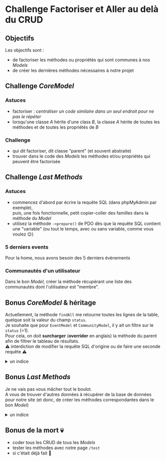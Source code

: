# Challenge Factoriser et Aller au delà du CRUD

## Objectifs

Les objectifs sont :

- de factoriser les méthodes ou propriétés qui sont communes à nos _Models_
- de créer les dernières méthodes nécessaires à notre projet

## Challenge _CoreModel_

### Astuces

- factoriser : _centraliser un code similaire dans un seul endroit pour ne pas le répéter_
- lorsqu'une classe _A_ hérite d'une class _B_, la classe _A_ hérite de toutes les méthodes et de toutes les propriétés de _B_

### Challenge

- qui dit factoriser, dit classe "parent" (et souvent abstraite)
- trouver dans le code des _Models_ les méthodes et/ou propriétés qui peuvent être factorisée

## Challenge _Last Methods_

### Astuces

- commencez d'abord par écrire la requête SQL (dans phpMyAdmin par exemple),  
  puis, une fois fonctionnelle, petit copier-coller des familles dans la méthode du _Model_
- utilisez la méthode `->prepare()` de PDO dès que la requête SQL contient une "variable"
  (ou tout le temps, avec ou sans variable, comme vous voulez :wink:)

### 5 derniers events

Pour la home, nous avons besoin des 5 derniers évènements

### Communautés d'un utilisateur

Dans le bon _Model_, créer la méthode récupérant une liste des communautés dont l'utilisateur est "membre".

## Bonus _CoreModel_ & héritage

Actuellement, la méthode `findAll` me retourne toutes les lignes de la table, quelque soit la valeur du champ `status`.  
Je souhaite que pour `EventModel` et `CommunityModel`, il y ait un filtre sur le `status` (=1).  
Pour cela, on doit **surcharger** (**overrider** en anglais) la méthode du parent afin de filtrer le tableau de résultats.    
:warning: interdiction de modifier la requête SQL d'origine ou de faire une seconde requête :warning:

<details><summary>un indice</summary>

Google est ton ami :joy:  
Tu dois apprendre à rechercher des notions sur le net, lire plusieurs sources afin de vérifier leur exactitude.

</details>

## Bonus _Last Methods_

Je ne vais pas vous mâcher tout le boulot.  
A vous de trouver d'autres données à récupérer de la base de données pour notre site (et donc, de créer les méthodes correspondantes dans le bon _Model_)

<details><summary>un indice</summary>

Pour "connecter" un utilisateur à son compte, on doit récupérer toutes les données de la base sur cet utilisateur.  
A votre avis, quel champ doit être saisi dans le formulaire de login, et qui nous servira de base pour trouver son compte dans la DB ? :thinking_face:

</details>

## Bonus de la mort 💀

- coder tous les CRUD de tous les _Models_
- tester les méthodes avec notre page `/test`
- si c'était déjà fait :clap:

